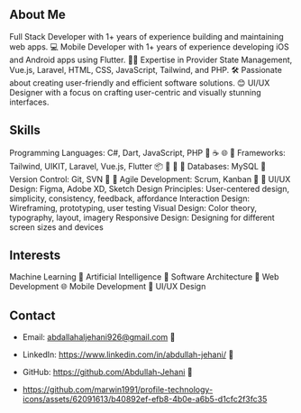 ## About Me

Full Stack Developer with 1+ years of experience building and maintaining web apps. 💻
Mobile Developer with 1+ years of experience developing iOS and Android apps using Flutter. 📱🚀
Expertise in Provider State Management, Vue.js, Laravel, HTML, CSS, JavaScript, Tailwind, and PHP. 🛠️
Passionate about creating user-friendly and efficient software solutions. 😊
UI/UX Designer with a focus on crafting user-centric and visually stunning interfaces.


## Skills

Programming Languages: C#, Dart, JavaScript, PHP 🐍 ☕ 🌐 🐘
Frameworks: Tailwind, UIKIT, Laravel, Vue.js, Flutter 📦 🚀 🎨 🌿
Databases: MySQL 💾
Version Control: Git, SVN 💾 📁
Agile Development: Scrum, Kanban 🏃 🤝
UI/UX Design: Figma, Adobe XD, Sketch
Design Principles: User-centered design, simplicity, consistency, feedback, affordance
Interaction Design: Wireframing, prototyping, user testing
Visual Design: Color theory, typography, layout, imagery
Responsive Design: Designing for different screen sizes and devices


## Interests

Machine Learning 🤖
Artificial Intelligence 🧠
Software Architecture 🏰
Web Development 🌐
Mobile Development 📱
UI/UX Design


## Contact

- Email: abdallahaljehani926@gmail.com 📧
- LinkedIn: https://www.linkedin.com/in/abdullah-jehani/ 💼
- GitHub: https://github.com/Abdullah-Jehani 🐙

- https://github.com/marwin1991/profile-technology-icons/assets/62091613/b40892ef-efb8-4b0e-a6b5-d1cfc2f3fc35
